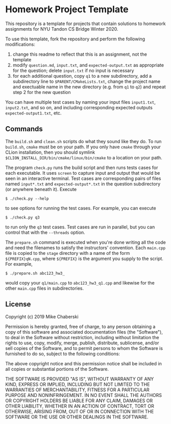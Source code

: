 # Homework Project Template

This repository is a template for projects that contain solutions to homework 
assignments for NYU Tandon CS Bridge Winter 2020.

To use this template, fork the repository and perform the following 
modifications:

1. change this readme to reflect that this is an assignment, not the template
2. modify `question.md`, `input.txt`, and `expected-output.txt` as appropriate 
   for the question; delete `input.txt` if no input is necessary
3. for each additional question, copy `q1` to a new subdirectory, add a 
   subdirectory line to `$PARENT/CMakeLists.txt`, change the project name and
   exectuable name in the new directory (e.g. from `q1` to `q2`) and repeat 
   step 2 for the new question  

You can have multiple test cases by naming your input files `input1.txt`, `input2.txt`,
and so on, and including corresponding expected outputs `expected-output1.txt`, etc.

## Commands

The `build.sh` and `clean.sh` scripts do what they sound like they do.
To run `build.sh`, `cmake` must be on your path. If you only have 
`cmake` through your CLion installation, then you should symlink
`$CLION_INSTALL_DIR/bin/cmake/linux/bin/cmake` to a location on your
path.

The program `check.py` runs the build script and then runs tests cases
for each executable. It uses `screen` to capture input and output that 
would be seen in an interactive terminal. Test cases are corresponding
pairs of files named `input*.txt` and `expected-output*.txt` in the 
question subdirectory (or anywhere beneath it). Execute 

    $ ./check.py --help

to see options for running the test cases. For example, you can execute

    $ ./check.py q3 

to run only the `q3` test cases. Test cases are run in parallel, but you 
can control that with the `--threads` option.

The `prepare.sh` command is executed when you're done writing all the code and
need the filenames to satisfy the instructors' convention. Each `main.cpp` file
is copied to the `stage` directory with a name of the form `${PREFIX}qN.cpp`,
where `${PREFIX}` is the argument you supply to the script. For example, 

    $ ./prepare.sh abc123_hw3_

would copy your `q1/main.cpp` to `abc123_hw3_q1.cpp` and likewise for the
other `main.cpp` files in subdirectories.

## License

Copyright (c) 2019 Mike Chaberski

Permission is hereby granted, free of charge, to any person obtaining a copy
of this software and associated documentation files (the "Software"), to deal
in the Software without restriction, including without limitation the rights
to use, copy, modify, merge, publish, distribute, sublicense, and/or sell
copies of the Software, and to permit persons to whom the Software is
furnished to do so, subject to the following conditions:

The above copyright notice and this permission notice shall be included in all
copies or substantial portions of the Software.

THE SOFTWARE IS PROVIDED "AS IS", WITHOUT WARRANTY OF ANY KIND,
EXPRESS OR IMPLIED, INCLUDING BUT NOT LIMITED TO THE WARRANTIES OF
MERCHANTABILITY, FITNESS FOR A PARTICULAR PURPOSE AND NONINFRINGEMENT.
IN NO EVENT SHALL THE AUTHORS OR COPYRIGHT HOLDERS BE LIABLE FOR ANY CLAIM,
DAMAGES OR OTHER LIABILITY, WHETHER IN AN ACTION OF CONTRACT, TORT OR
OTHERWISE, ARISING FROM, OUT OF OR IN CONNECTION WITH THE SOFTWARE OR THE USE
OR OTHER DEALINGS IN THE SOFTWARE.
